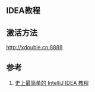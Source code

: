 ## IDEA教程

## 激活方法
http://xdouble.cn:8888


## 参考
1. [史上最简单的 IntelliJ IDEA 教程](https://blog.csdn.net/qq_35246620/article/details/61191375)